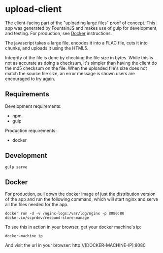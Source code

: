 # upload-client

The client-facing part of the "uploading large files" proof of concept.  This app was generated by FountainJS and makes use of gulp for development, and testing. For production, see [Docker](#docker) instructions. 

The javascript takes a large file, encodes it into a FLAC file, cuts it into chunks, and uploads it using the HTML5.

Integrity of the file is done by checking the file size in bytes.  While this is not as accurate as doing a checksum, it's simpler than having the client do the md5 checksum on the file.  When the uploaded file's size does not match the source file size, an error message is shown users are encouraged to try again.


## Requirements

Development requirements:

* npm
* gulp

Production requirements:

* docker


## Development

`gulp serve`

## Docker

For production, pull down the docker image of just the distribution version of the app and run the following command, which will start nginx and serve all the files needed for the app.

`docker run -d -v /nginx-logs:/var/log/nginx -p 8080:80 docker.io/scprdev/resound-store-manage`

To see this in action in your browser, get your docker machine's ip:

`docker-machine ip`

And visit the url in your browser: http://[DOCKER-MACHINE-IP]:8080